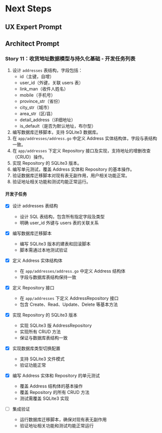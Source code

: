 # Next Steps

## UX Expert Prompt

## Architect Prompt

### Story 11：收货地址数据模型与持久化基础 - 开发任务列表

1. 设计 `addresses` 表结构，字段包括：
    - id（主键，自增）
    - user_id（外键，关联 users 表）
    - link_man（收件人姓名）
    - mobile（手机号）
    - province_str（省份）
    - city_str（城市）
    - area_str（区/县）
    - detail_address（详细地址）
    - is_default（是否为默认地址，布尔型）
2. 编写数据库迁移脚本，支持 SQLite3 数据库。
3. 在 `app/addresses/address.go` 中定义 Address 实体结构体，字段与表结构一致。
4. 在 `app/addresses` 下定义 Repository 接口及实现，支持地址的增删改查（CRUD）操作。
5. 实现 Repository 的 SQLite3 版本。
6. 编写单元测试，覆盖 Address 实体和 Repository 的基本操作。
7. 验证数据库迁移脚本对现有表无副作用，用户相关功能正常。
8. 验证地址相关功能和测试均能正常运行。

#### 开发子任务

-   [x] 设计 addresses 表结构
    -   设计 SQL 表结构，包含所有指定字段及类型
    -   明确 user_id 外键与 users 表的关联关系
-   [x] 编写数据库迁移脚本
    -   编写 SQLite3 版本的建表和回滚脚本
    -   脚本需通过本地测试验证
-   [x] 定义 Address 实体结构体
    -   在 `app/addresses/address.go` 中定义 Address 结构体
    -   字段与数据库表结构保持一致
-   [x] 定义 Repository 接口
    -   在 `app/addresses` 下定义 AddressRepository 接口
    -   包含 Create、Read、Update、Delete 等基本方法
-   [x] 实现 Repository 的 SQLite3 版本

    -   实现 SQLite3 版 AddressRepository
    -   实现所有 CRUD 方法
    -   保证与数据库表结构一致

-   [x] 实现数据库类型切换配置
    -   支持 SQLite3 文件模式
    -   验证功能正常
-   [x] 编写 Address 实体和 Repository 的单元测试
    -   覆盖 Address 结构体的基本操作
    -   覆盖 Repository 的所有 CRUD 方法
    -   测试需覆盖 SQLite3 实现
-   [ ] 集成验证
    -   运行数据库迁移脚本，确保对现有表无副作用
    -   验证地址相关功能和测试均能正常运行

